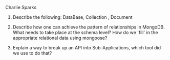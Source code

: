 Charlie Sparks

1. Describe the following: DataBase, Collection , Document

2. Describe how one can achieve the pattern of relationships in MongoDB. What needs to take place at the schema level? How do we 'fill' in the appropriate relational data using mongoose?

3. Explain a way to break up an API into Sub-Applications, which tool did we use to do that?